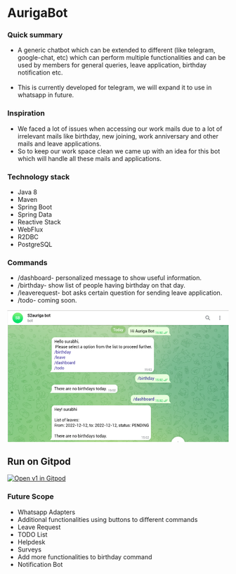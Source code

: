# AurigaBot #


### Quick summary ###
* A generic chatbot which can be extended to different (like telegram, google-chat, etc) which can perform multiple functionalities and can be used by members for general queries, leave application, birthday notification etc.
<br/><br/>
* This is currently developed for telegram, we will expand it to use in whatsapp in future.

### Inspiration ###
* We faced a lot of issues when accessing our work mails due to a lot of irrelevant mails like birthday, new joining, work anniversary and other mails and leave applications.
* So to keep our work space clean we came up with an idea for this bot which will handle all these mails and applications.

### Technology stack ###
* Java 8
* Maven
* Spring Boot
* Spring Data
* Reactive Stack
* WebFlux
* R2DBC
* PostgreSQL

### Commands ###
* /dashboard- personalized message to show useful information.
* /birthday- show list of people having birthday on that day.
* /leaverequest- bot asks certain question for sending leave application.
* /todo- coming soon.

<img src="src/main/resources/static/demo.png">

## Run on Gitpod ##
[![Open v1 in Gitpod](https://gitpod.io/button/open-in-gitpod.svg)](https://gitpod.io/#https://github.com/surabhi-mahawar/aurigabot/install.sh)

### Future Scope ###
* Whatsapp Adapters
* Additional functionalities using buttons to different commands
* Leave Request
* TODO List
* Helpdesk
* Surveys
* Add more functionalities to birthday command
* Notification Bot